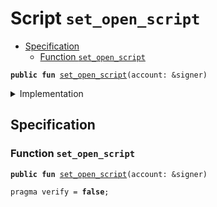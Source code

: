 
<a name="set_open_script"></a>

# Script `set_open_script`



-  [Specification](#@Specification_0)
    -  [Function <code><a href="set_open_script.md#set_open_script">set_open_script</a></code>](#@Specification_0_set_open_script)



<pre><code><b>public</b> <b>fun</b> <a href="set_open_script.md#set_open_script">set_open_script</a>(account: &signer)
</code></pre>



<details>
<summary>Implementation</summary>


<pre><code><b>fun</b> <a href="set_open_script.md#set_open_script">set_open_script</a>(account: &signer) {
    <a href="../../modules/doc/TransactionPublishOption.md#0x1_TransactionPublishOption_set_open_script">TransactionPublishOption::set_open_script</a>(account)
}
</code></pre>



</details>

<a name="@Specification_0"></a>

## Specification


<a name="@Specification_0_set_open_script"></a>

### Function `set_open_script`


<pre><code><b>public</b> <b>fun</b> <a href="set_open_script.md#set_open_script">set_open_script</a>(account: &signer)
</code></pre>




<pre><code>pragma verify = <b>false</b>;
</code></pre>
